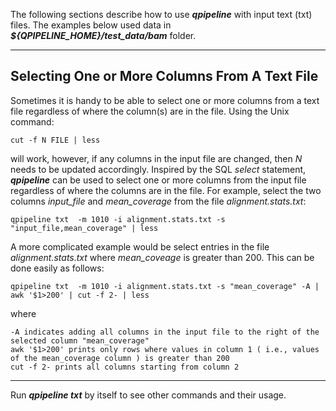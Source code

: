 

The following sections describe how to use **_qpipeline_** with input text (txt) files.  The examples below used data in **_${QPIPELINE_HOME}/test_data/bam_** folder.

---
## Selecting One or More Columns From A Text File
Sometimes it is handy to be able to select one or more columns from a text file regardless of where the column(s) are in the file. Using the Unix command:
```
cut -f N FILE | less
```
will work, however, if any columns in the input file are changed, then _N_ needs to be updated accordingly.  Inspired by the SQL _select_ statement, **_qpipeline_** can be used to select one or more columns from the input file regardless of where the columns are in the file.  For example, select the two columns _input_file_ and _mean_coverage_ from the file _alignment.stats.txt_:
```
qpipeline txt  -m 1010 -i alignment.stats.txt -s "input_file,mean_coverage" | less
```

A more complicated example would be select entries in the file _alignment.stats.txt_ where _mean_coveage_ is greater than 200.    This can be done easily as follows:
```
qpipeline txt  -m 1010 -i alignment.stats.txt -s "mean_coverage" -A | awk '$1>200' | cut -f 2- | less
```
where
```
-A indicates adding all columns in the input file to the right of the selected column "mean_coverage"
awk '$1>200' prints only rows where values in column 1 ( i.e., values of the mean_coverage column ) is greater than 200
cut -f 2- prints all columns starting from column 2
```
---

Run **_qpipeline txt_** by itself to see other commands and their usage.
